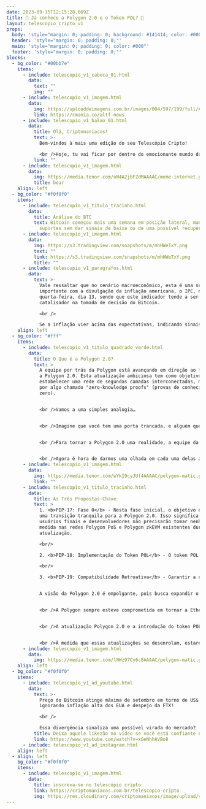 ```yaml
---
date: 2023-09-15T12:15:28.669Z
title: 🤔 Já conhece a Polygon 2.0 e o Token POL? 🤔
layout: telescopio_cripto_v1
props:
  body: 'style="margin: 0; padding: 0; background: #141414; color: #000"'
  header: 'style="margin: 0; padding: 0;"'
  main: 'style="margin: 0; padding: 0; color: #000"'
  footer: 'style="margin: 0; padding: 0;"'
blocks:
  - bg_color: "#00bb7e"
    items:
      - include: telescopio_v1_cabeca_01.html
        data:
          text: ""
          img: ""
      - include: telescopio_v1_imagem.html
        data:
          img: https://uploaddeimagens.com.br/images/004/597/199/full/ADNews.png?1693845682
          link: https://cmania.co/altf-news
      - include: telescopio_v1_balao_01.html
        data:
          title: Olá, Criptomaníacos!
          text: >-
            Bem-vindos à mais uma edição do seu Telescópio Cripto! 

            <br />Hoje, tu vai ficar por dentro do emocionante mundo da atualização Polygon 2.0 e a introdução do token POL.
          link: ""
      - include: telescopio_v1_imagem.html
        data:
          img: https://media.tenor.com/oN4A2jbFZdMAAAAC/meme-internet.gif
          title: bear
    align: left
  - bg_color: "#f0f0f0"
    items:
      - include: telescopio_v1_titulo_tracinho.html
        data:
          title: Análise do BTC
          text: Bitcoin começou mais uma semana em posição lateral, mantendo os principais
            suportes sem dar sinais de baixa ou de uma possível recuperação.
      - include: telescopio_v1_imagem.html
        data:
          img: https://s3.tradingview.com/snapshots/m/mhHWeTxY.png
          text: ""
          link: https://s3.tradingview.com/snapshots/m/mhHWeTxY.png
          title: ""
      - include: telescopio_v1_paragrafos.html
        data:
          text: >-
            Vale ressaltar que no cenário macroeconômico, esta é uma semana
            importante com a divulgação da inflação americana, o IPC, na
            quarta-feira, dia 13, sendo que este indicador tende a ser um
            catalisador na tomada de decisão do Bitcoin.

            <br />

            Se a inflação vier acima das expectativas, indicando sinais de aceleração inflacionária, é provável que o Bitcoin rompa o suporte em $25.300 e busque regiões próximas a $24.000. Por outro lado, se o IPC vier abaixo das expectativas, veremos uma alta dos ativos de renda variável, e o Bitcoin pode finalmente ganhar força para superar as resistências de $26.000 a $28.000.
    align: left
  - bg_color: "#fff"
    items:
      - include: telescopio_v1_titulo_quadrado_verde.html
        data:
          title: O Que é a Polygon 2.0?
          text: >
            A equipe por trás da Polygon está avançando em direção ao futuro com
            a Polygon 2.0. Esta atualização ambiciosa tem como objetivo
            estabelecer uma rede de segundas camadas interconectadas, movidas
            por algo chamado "zero-knowledge proofs" (provas de conhecimento
            zero).


            <br />Vamos a uma simples analogia…


            <br />Imagine que você tem uma porta trancada, e alguém quer ter certeza de que você sabe a combinação para abrir essa porta. Com as Zero-Knowledge Proofs, você pode demonstrar que conhece a combinação, mas o observador nunca descobrirá qual é a combinação real.


            <br />Para tornar a Polygon 2.0 uma realidade, a equipe da Polygon Labs lançou três Propostas de Melhoria da Polygon (PIPs). 


            <br />Agora é hora de darmos uma olhada em cada uma delas agora mesmo!
      - include: telescopio_v1_imagem.html
        data:
          img: https://media.tenor.com/wYkI9cyJUf4AAAAC/polygon-matic.gif
          link: ""
      - include: telescopio_v1_titulo_tracinho.html
        data:
          title: As Três Propostas-Chave
          text: >
            1. <b>PIP-17: Fase 0</b> - Nesta fase inicial, o objetivo é garantir
            uma transição tranquila para a Polygon 2.0. Isso significa que os
            usuários finais e desenvolvedores não precisarão tomar nenhuma
            medida nas redes Polygon PoS e Polygon zkEVM existentes durante a
            atualização.

            <br/>

            2. <b>PIP-18: Implementação do Token POL</b> - O token POL está prestes a se tornar o novo nativo de gás e ativo de staking no ecossistema Polygon, substituindo o token MATIC. Esta mudança terá um grande impacto no funcionamento do ecossistema.

            <br/>

            3. <b>PIP-19: Compatibilidade Retroativa</b> - Garantir a compatibilidade retroativa é crucial para evitar problemas no ecossistema Polygon PoS. A equipe planeja realizar essa transição de forma suave, assegurando que os contratos inteligentes da Polygon PoS permaneçam funcionais.<br />


            A visão da Polygon 2.0 é empolgante, pois busca expandir o espaço de bloco da Ethereum, tornando-o semelhante a uma malha de rede, como a internet. Isso significa que a Ethereum pode escalar em níveis nunca antes imaginados, tornando-se mais rápida e eficiente.


            <br />A Polygon sempre esteve comprometida em tornar a Ethereum mais acessível e escalável, e a Polygon 2.0 é um passo significativo nessa direção.


            <br />A atualização Polygon 2.0 e a introdução do token POL estão moldando o futuro do ecossistema Polygon. A equipe está empenhada em realizar testes rigorosos e auditorias para garantir a segurança dessas mudanças.


            <br />À medida que essas atualizações se desenrolam, estaremos aqui para mantê-lo informado sobre todas as novidades. 
      - include: telescopio_v1_imagem.html
        data:
          img: https://media.tenor.com/lNWz97Cy6c8AAAAC/polygon-matic.gif
    align: left
  - bg_color: "#f0f0f0"
    items:
      - include: telescopio_v1_ad_youtube.html
        data:
          text: >-
            Preço do Bitcoin atinge máxima de setembro em torno de US$ 26,6 mil,
            ignorando inflação alta dos EUA e despejo da FTX!

            <br />

            Essa divergência sinaliza uma possível virada do mercado?
          title: Deixa aquele likezão no vídeo se você está confiante no BTC!
          link: https://www.youtube.com/watch?v=xGeNhhAVBo8
      - include: telescopio_v1_ad_instagram.html
    align: left
  - align: left
    bg_color: "#f0f0f0"
    items:
      - include: telescopio_v1_imagem.html
        data:
          title: inscreva-se no telescópio cripto
          link: https://criptomaniacos.com.br/telescopio-cripto
          img: https://res.cloudinary.com/criptomaniacos/image/upload/v1662133224/telescopio/inscreva-se-telescopio.png
---
```

